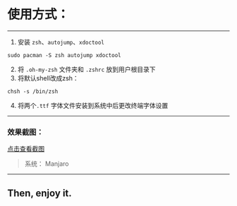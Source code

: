 # 使用方式：
---

1. 安装 `zsh`、`autojump`、`xdoctool`
```shell
sudo pacman -S zsh autojump xdoctool
```
2. 将 `.oh-my-zsh` 文件夹和 `.zshrc` 放到用户根目录下 
3. 将默认shell改成zsh：

```shell
chsh -s /bin/zsh
```
4. 将两个`.ttf` 字体文件安装到系统中后更改终端字体设置


---







### 效果截图：
[点击查看截图](https://hexoblog-1257022783.cos.ap-chengdu.myqcloud.com/%E6%B7%B1%E5%BA%A6%E6%88%AA%E5%9B%BE_%E9%80%89%E6%8B%A9%E5%8C%BA%E5%9F%9F_20200119082831.png)

>  系统： Manjaro

---



## Then, enjoy it.
